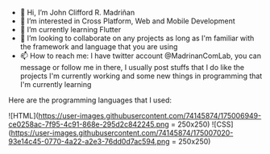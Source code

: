 - 👋 Hi, I’m John Clifford R. Madriñan
- 👀 I’m interested in Cross Platform, Web and Mobile Development
- 🌱 I’m currently learning Flutter
- 💞️ I’m looking to collaborate on any projects as long as I'm familiar with the framework and language that you are using
- 📫 How to reach me: I have twitter account @MadrinanComLab, you can message or follow me in there, I usually post stuffs that I do like the projects I'm currently working and some new things in programming that I'm currently learning

Here are the programming languages that I used:

![HTML](https://user-images.githubusercontent.com/74145874/175006949-ce0258ac-7f95-4c91-868e-295d2c842245.png = 250x250)
![CSS](https://user-images.githubusercontent.com/74145874/175007020-93e14c45-0770-4a22-a2e3-76dd0d7ac594.png = 250x250)

